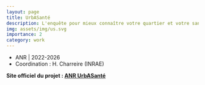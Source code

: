 ```yaml
---
layout: page
title: UrbASanté
description: L'enquête pour mieux connaître votre quartier et votre santé
img: assets/img/us.svg
importance: 2
category: work
---
```

- ANR | 2022-2026
- Coordination : H. Charreire (INRAE)

**Site officiel du projet : [ANR UrbASanté](https://urbasante.fr/)**

